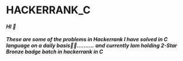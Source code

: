 # HACKERRANK_C
#### ***HI 👋***
***These are some of the problems in Hackerrank I have solved in C language on a daily basis👨‍💻..........***
***and currently Iam holding 2-Star Bronze badge batch in hackerrank in C***
 

